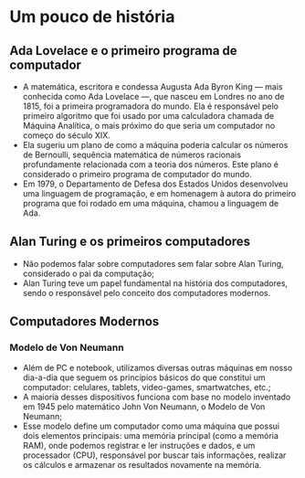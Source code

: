 # Um pouco de história

## Ada Lovelace e o primeiro programa de computador

* A matemática, escritora e condessa Augusta Ada Byron King — mais conhecida como Ada Lovelace —, que nasceu em Londres no ano de 1815, foi a primeira programadora do mundo. Ela é responsável pelo primeiro algoritmo que foi usado por uma calculadora chamada de Máquina Analítica, o mais próximo do que seria um computador no começo do século XIX.
* Ela sugeriu um plano de como a máquina poderia calcular os números de Bernoulli, sequência matemática de números racionais profundamente relacionada com a teoria dos números. Este plano é considerado o primeiro programa de computador do mundo.
* Em 1979, o Departamento de Defesa dos Estados Unidos desenvolveu uma linguagem de programação, e em homenagem à autora do primeiro programa que foi rodado em uma máquina, chamou a linguagem de Ada.

## Alan Turing e os primeiros computadores

* Não podemos falar sobre computadores sem falar sobre Alan Turing, considerado o pai da computação;
* Alan Turing teve um papel fundamental na história dos computadores, sendo o responsável pelo conceito dos computadores modernos.

## Computadores Modernos

### Modelo de Von Neumann

* Além de PC e notebook, utilizamos diversas outras máquinas em nosso dia-a-dia que seguem os princípios básicos do que constitui um computador: celulares, tablets, video-games, smartwatches, etc.;
* A maioria desses dispositivos funciona com base no modelo inventado em 1945 pelo matemático John Von Neumann, o Modelo de Von Neumann;
* Esse modelo define um computador como uma máquina que possui dois elementos principais: uma memória principal (como a memória RAM), onde podemos registrar e ler instruções e dados, e um processador (CPU), responsável por buscar tais informações, realizar os cálculos e armazenar os resultados novamente na memória.
